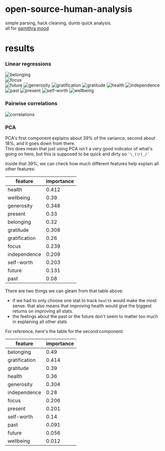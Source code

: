 # open-source-human-analysis
simple parsing, hack cleaning, dumb quick analysis.    
all for [gamithra mood](https://github.com/open-source-person/gamithra_mood)

# results
### Linear regressions
![belonging](https://raw.githubusercontent.com/KingBoomie/open-source-human-analysis/master/results/belonging.png)    
![focus](https://raw.githubusercontent.com/KingBoomie/open-source-human-analysis/master/results/focus.png)    
![future](https://raw.githubusercontent.com/KingBoomie/open-source-human-analysis/master/results/future.png)
![generosity](https://raw.githubusercontent.com/KingBoomie/open-source-human-analysis/master/results/generosity.png)
![gratification](https://raw.githubusercontent.com/KingBoomie/open-source-human-analysis/master/results/gratification.png)
![gratitude](https://raw.githubusercontent.com/KingBoomie/open-source-human-analysis/master/results/gratitude.png)
![health](https://raw.githubusercontent.com/KingBoomie/open-source-human-analysis/master/results/health.png)
![independence](https://raw.githubusercontent.com/KingBoomie/open-source-human-analysis/master/results/independence.png)
![past](https://raw.githubusercontent.com/KingBoomie/open-source-human-analysis/master/results/past.png)
![present](https://raw.githubusercontent.com/KingBoomie/open-source-human-analysis/master/results/present.png)
![self-worth](https://raw.githubusercontent.com/KingBoomie/open-source-human-analysis/master/results/self-worth.png)
![wellbeing](https://raw.githubusercontent.com/KingBoomie/open-source-human-analysis/master/results/wellbeing.png)

### Pairwise correlations
![correlations](https://raw.githubusercontent.com/KingBoomie/open-source-human-analysis/master/results/correlations.png)

### PCA
PCA's first component explains about 39% of the variance, second about 18%, and it goes down from there.    
This does mean that just using PCA isn't a very good indicator of what's going on here, but this is supposed to be quick and dirty so `¯\_(ツ)_/¯`

Inside that 39%, we can check how much different features help explain all other features:

| feature | importance |
| --- | --- |
| health | 0.412 |
| wellbeing | 0.39 |
| generosity | 0.348 |
| present | 0.33 |
| belonging | 0.32 |
| gratitude | 0.308 |
| gratification | 0.26 |
| focus | 0.239 |
| independence | 0.209 |
| self-worth | 0.203 |
| future | 0.131 |
| past | 0.08 |

There are two things we can gleam from that table above:  
 * if we had to only choose one stat to track ``health`` would make the most sense. that also means that improving health would give the biggest returns on improving all stats.
 * the feelings about the past or the future don't seem to matter too much in explaining all other stats
 
 For reference, here's the table for the second component: 
 
| feature | importance |
| --- | --- |
| belonging  | 0.49 |
| gratification | 0.414 |
| gratitude  | 0.39 |
| health | 0.36 |
| generosity  | 0.304 |
| independence | 0.28 |
| focus | 0.206 |
| present | 0.201 |
| self-worth  | 0.14 |
| past  | 0.091 |
| future  | 0.056 |
| wellbeing  | 0.012 |

  



